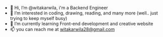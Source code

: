 - 👋 Hi, I’m @witakarwila, i'm a Backend Engineer
- 👀 I’m interested in coding, drawing, reading, and many more (well.. just trying to keep myself busy)
- 🌱 I’m currently learning Front-end development and creative website
- 📫 you can reach me at witakarwila28@gmail.com

<!---
witakarwila/witakarwila is a ✨ special ✨ repository because its `README.md` (this file) appears on your GitHub profile.
You can click the Preview link to take a look at your changes.
--->
